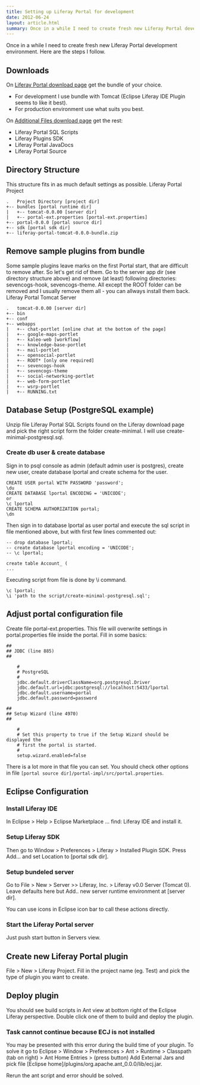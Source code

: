 ```yaml
---
title: Setting up Liferay Portal for development
date: 2012-06-24
layout: article.html
summary: Once in a while I need to create fresh new Liferay Portal development environment. Take a look at the steps I follow.
---
```

Once in a while I need to create fresh new Liferay Portal development environment. Here are the steps I follow.

## Downloads

On [Liferay Portal download page](http://www.liferay.com/downloads/liferay-portal/available-releases) get the bundle of your choice.

* For development I use bundle with Tomcat (Eclipse Liferay IDE Plugin seems to like it best).
* For production environment use what suits you best.

On [Additional Files download page](http://www.liferay.com/downloads/liferay-portal/additional-files) get the rest:

* Liferay Portal SQL Scripts
* Liferay Plugins SDK
* Liferay Portal JavaDocs
* Liferay Portal Source

## Directory Structure

This structure fits in as much default settings as possible.
Liferay Portal Project

    .   Project Directory [project dir]
    +-- bundles [portal runtime dir]
    |   +-- tomcat-0.0.00 [server dir]
    |   +-- portal-ext.properties [portal-ext.properties]
    +-- portal-0.0.0 [portal source dir]
    +-- sdk [portal sdk dir]
    +-- liferay-portal-tomcat-0.0.0-bundle.zip

## Remove sample plugins from bundle

Some sample plugins leave marks on the first Portal start, that are difficult to remove after. So let's get rid of them. Go to the server app dir (see directory structure above) and remove (at least) following directories: sevencogs-hook, sevencogs-theme. All except the ROOT folder can be removed and I usually remove them all - you can allways install them back.
Liferay Portal Tomcat Server

    .   tomcat-0.0.00 [server dir]
    +-- bin
    +-- conf
    +-- webapps
    |   +-- chat-portlet [online chat at the bottom of the page]
    |   +-- google-maps-portlet
    |   +-- kaleo-web [workflow]
    |   +-- knowledge-base-portlet
    |   +-- mail-portlet
    |   +-- opensocial-portlet
    |   +-- ROOT* [only one required]
    |   +-- sevencogs-hook
    |   +-- sevencogs-theme
    |   +-- social-networking-portlet
    |   +-- web-form-portlet
    |   +-- wsrp-portlet
    |   +-- RUNNING.txt

## Database Setup (PostgreSQL example)

Unzip file Liferay Portal SQL Scripts found on the Liferay download page and pick the right script form the folder create-minimal. I will use create-minimal-postgresql.sql.

### Create db user & create database

Sign in to psql console as admin (default admin user is postgres), create new user, create database lportal and create schema for the user.

    CREATE USER portal WITH PASSWORD 'password';
    \du
    CREATE DATABASE lportal ENCODING = 'UNICODE';
    or
    \c lportal
    CREATE SCHEMA AUTHORIZATION portal;
    \dn

Then sign in to database lportal as user portal and execute the sql script in file mentioned above, but with first few lines commented out:

    -- drop database lportal;
    -- create database lportal encoding = 'UNICODE';
    -- \c lportal;

    create table Account_ (
    ...

Executing script from file is done by \i command.

    \c lportal;
    \i 'path to the script/create-minimal-postgresql.sql';

## Adjust portal configuration file

Create file portal-ext.properties. This file will overwrite settings in portal.properties file inside the portal. Fill in some basics:

    ##
    ## JDBC (line 885)
    ##

        #
        # PostgreSQL
        #
        jdbc.default.driverClassName=org.postgresql.Driver
        jdbc.default.url=jdbc:postgresql://localhost:5433/lportal
        jdbc.default.username=portal
        jdbc.default.password=password

    ##
    ## Setup Wizard (line 4970)
    ##

        #
        # Set this property to true if the Setup Wizard should be displayed the
        # first the portal is started.
        #
        setup.wizard.enabled=false

There is a lot more in that file you can set. You should check other options in file `[portal source dir]/portal-impl/src/portal.properties`.

## Eclipse Configuration

### Install Liferay IDE

In Eclipse > Help > Eclipse Marketplace ... find: Liferay IDE and install it.

### Setup Liferay SDK

Then go to Window > Preferences > Liferay > Installed Plugin SDK. Press Add... and set Location to [portal sdk dir].

### Setup bundeled server

Go to File > New > Server >> Liferay, Inc. > Liferay v0.0 Server (Tomcat 0). Leave defaults here but Add.. new server runtime environment at [server dir].

You can use icons in Eclipse icon bar to call these actions directly.

### Start the Liferay Portal server

Just push start button in Servers view.

## Create new Liferay Portal plugin

File > New > Liferay Project. Fill in the project name (eg. Test) and pick the type of plugin you want to create.

## Deploy plugin

You should see build scripts in Ant view at bottom right of the Eclipse Liferay perspective. Double click one of them to build and deploy the plugin.

### Task cannot continue because ECJ is not installed

You may be presented with this error during the build time of your plugin. To solve it go to Eclipse > Window > Preferences > Ant > Runtime > Classpath (tab on right) > Ant Home Entries > (press button) Add External Jars and pick file [Eclipse home]/plugins/org.apache.ant_0.0.0/lib/ecj.jar.

Rerun the ant script and error should be solved.